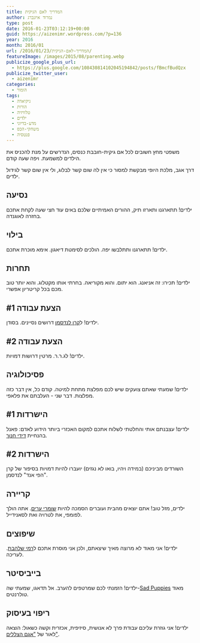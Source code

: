 ```yaml
---
title: המדריך לאם הגיקית
author: נמרוד איזנברג
type: post
date: 2016-01-23T03:12:19+00:00
guid: https://aizenimr.wordpress.com/?p=136
year: 2016
month: 2016/01
url: /2016/01/23/המדריך-לאם-הגיקית/
featureImage: /images/2015/08/parenting.webp
publicize_google_plus_url:
  - https://plus.google.com/108430814102045194842/posts/fBmcfBudQzx
publicize_twitter_user:
  - aizenimr
categories:
  - הומור
tags:
  - גיקיאדה
  - הורות
  - טלוויזיה
  - ילדים
  - מדע-בדיוני
  - משחקי-הכס
  - פנטסיה
---
```

משפטי מחץ חשובים לכל אם גיקית-חובבת כנסים, הנדרשים על מנת להכניס את הילדים למשמעת. ויפה שעה קודם.

דרך אגב, מלכת היופי מבקשת למסור כי אין לה שום קשר לבלוג, ולי אין שום קשר לגידול ילדים.
## נסיעה
ילדים! תתארגנו ותארזו תיק, ההורים האמיתיים שלכם באים עוד חצי שעה לקחת אתכם בחזרה לאוגנדה.
## בילוי
ילדים! תתארגנו ותתלבשו יפה. הולכים לסימטת דיאגון. אימא מוכרת אתכם.
## תחרות
ילדים! תכירו: זה אניאנג. הוא יתום. והוא מקוריאה. בחרתי אותו מקטלוג. והוא יותר טוב מכם בכל קריטריון אפשרי.
## הצעת עבודה #1
ילדים! ל<a href="http://www.realitybugs.me/" target="_blank" rel="noopener noreferrer">קרן לנדסמן</a> דרושים נסיינים. בסודן.
## הצעת עבודה #2
ילדים! לג.ר.ר. מרטין דרושות דמויות.
## פסיכולוגיה
ילדים! שמעתי שאתם צועקים שיש לכם מפלצת מתחת למיטה. קודם כל, אין דבר כזה מפלצות. דבר שני - העלבתם את פלאפי.
## הישרדות #1
ילדים! עצבנתם אותי והחלטתי לשלוח אתכם למקום האכזרי ביותר הידוע לאדם: פאנל בהנחיית <a href="http://www.novapress.co.il/" target="_blank" rel="noopener noreferrer">דידי חנוך</a>.
## הישרדות #2
השורדים מביניכם (במידה ויהיו, בואו לא נגזים) יועברו להיות דמויות בסיפור של קרן "הפי אנד" לנדסמן.
## קריירה
ילדים, מזל טוב! אתם יוצאים מהבית ועוברים הסמכה להיות <a href="http://rotemwrites.com/?page_id=119" target="_blank" rel="noopener noreferrer">שומרי ערים</a>. אתה הולך לפומפי, את לטרויה ואת לסאנידייל.
## שיפוצים
ילדים! אני מאוד לא מרוצה מאיך שיצאתם, ולכן אני מוסרת אתכם ל<a href="http://www.blipanika.co.il/" target="_blank" rel="noopener noreferrer">רמי שלהבת</a>. לעריכה.
## בייביסיטר
ילדים! הזמנתי לכם שמרטפים להערב. אל תדאגו, שמעתי שה-[Sad Puppies](https://en.wikipedia.org/wiki/Sad_Puppies) מאוד טולרנטים.
## ריפוי בעיסוק
ילדים! אני גוזרת עליכם עבודת פרך לא אנושית, סיזיפית, אכזרית וקשה כשאול: הוצאה לאור של <a href="http://gelbfish.com/" target="_blank" rel="noopener noreferrer">"אגם הצללים"</a>.